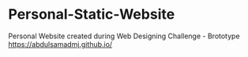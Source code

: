 # Personal-Static-Website
Personal Website created during Web Designing Challenge - Brototype
https://abdulsamadmj.github.io/
